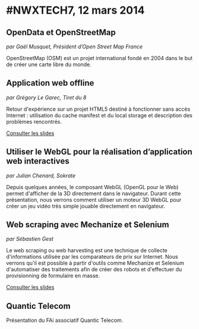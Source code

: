 # #NWXTECH7, 12 mars 2014

## OpenData et OpenStreetMap

*par Gaël Musquet, Président d’Open Street Map France*

OpenStreetMap (OSM) est un projet international fondé en 2004 dans le but de créer une carte libre du monde.

## Application web offline

*par Grégory Le Garec, Tiret du 8*

Retour d'expérience sur un projet HTML5 destiné à fonctionner sans accès Internet : utilisation du cache manifest et du local storage et description des problèmes rencontrés.

[Consulter les slides](http://fr.slideshare.net/nwx/nwxtech7-glegarechtml5offline)

## Utiliser le  WebGL pour la réalisation d’application web interactives

*par Julian Chenard, Sokrate*

Depuis quelques années, le composant WebGL (OpenGL pour le Web) permet d'afficher de la 3D directement dans le navigateur. Durant cette présentation, nous verrons comment utiliser un moteur 3D WebGL pour créer un jeu vidéo très simple jouable directement en navigateur.

## Web scraping avec Mechanize et Selenium

*par Sébastien Gest*

Le web scraping ou web harvesting est une technique de collecte d'informations utilisée par les comparateurs de prix sur Internet. Nous verrons qu'il est possible à partir d'outils comme Mechanize et Selenium d'automatiser des traitements afin de créer des robots et d'effectuer du provisionning de formulaire en masse.

[Consulter les slides](http://fr.slideshare.net/nwx/nwxtech7-sbastien-gest-web-scraping-avec-mechanize-et-selenium)

## Quantic Telecom

Présentation du FAi associatif Quantic Telecom.